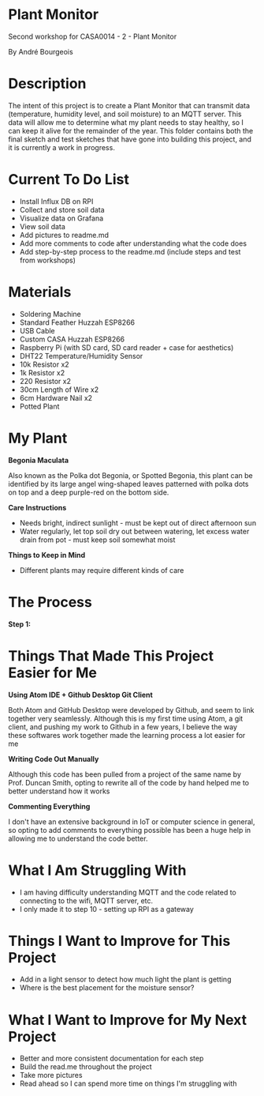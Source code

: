 # Plant Monitor
Second workshop for CASA0014 - 2 - Plant Monitor

By André Bourgeois

# Description
The intent of this project is to create a Plant Monitor that can transmit data (temperature, humidity level, and soil moisture) to an MQTT server.
This data will allow me to determine what my plant needs to stay healthy, so I can keep it alive for the remainder of the year. This folder contains both the final sketch
and test sketches that have gone into building this project, and it is currently a work in progress.

# Current To Do List
- Install Influx DB on RPI
- Collect and store soil data
- Visualize data on Grafana
- View soil data
- Add pictures to readme.md
- Add more comments to code after understanding what the code does
- Add step-by-step process to the readme.md (include steps and test from workshops)

# Materials
- Soldering Machine
- Standard Feather Huzzah ESP8266
- USB Cable
- Custom CASA Huzzah ESP8266
- Raspberry Pi (with SD card, SD card reader + case for aesthetics)
- DHT22 Temperature/Humidity Sensor
- 10k Resistor x2
- 1k Resistor x2
- 220 Resistor x2
- 30cm Length of Wire x2
- 6cm Hardware Nail x2
- Potted Plant

# My Plant
**Begonia Maculata**

Also known as the Polka dot Begonia, or Spotted Begonia, this plant can be identified by its large angel wing-shaped leaves patterned with
polka dots on top and a deep purple-red on the bottom side.

**Care Instructions**
- Needs bright, indirect sunlight - must be kept out of direct afternoon sun
- Water regularly, let top soil dry out between watering, let excess water drain from pot - must keep soil somewhat moist

**Things to Keep in Mind**
- Different plants may require different kinds of care

# The Process
**Step 1:**

# Things That Made This Project Easier for Me
**Using Atom IDE + Github Desktop Git Client**

Both Atom and GitHub Desktop were developed by Github, and seem to link together very seamlessly. Although this is my first time using Atom, a git client,
and pushing my work to Github in a few years, I believe the way these softwares work together made the learning process a lot easier for me

**Writing Code Out Manually**

Although this code has been pulled from a project of the same name by Prof. Duncan Smith, opting to rewrite all of the code by hand helped me to better understand
how it works

**Commenting Everything**

I don't have an extensive background in IoT or computer science in general, so opting to add comments to everything possible has been a huge help
in allowing me to understand the code better.

# What I Am Struggling With
- I am having difficulty understanding MQTT and the code related to connecting to the wifi, MQTT server, etc.
- I only made it to step 10 - setting up RPI as a gateway

# Things I Want to Improve for This Project
- Add in a light sensor to detect how much light the plant is getting
- Where is the best placement for the moisture sensor?

# What I Want to Improve for My Next Project
- Better and more consistent documentation for each step
- Build the read.me throughout the project
- Take more pictures
- Read ahead so I can spend more time on things I'm struggling with
